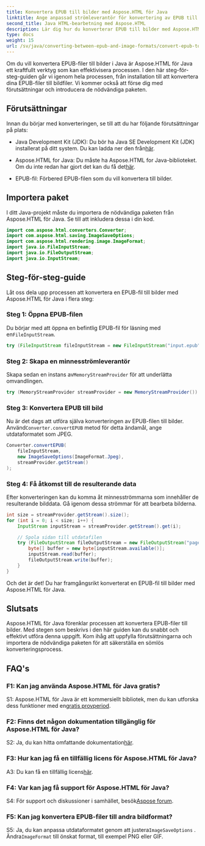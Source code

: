 ```yaml
---
title: Konvertera EPUB till bilder med Aspose.HTML för Java
linktitle: Ange anpassad strömleverantör för konvertering av EPUB till bild
second_title: Java HTML-bearbetning med Aspose.HTML
description: Lär dig hur du konverterar EPUB till bilder med Aspose.HTML för Java. Steg-för-steg-guide för sömlös konvertering.
type: docs
weight: 15
url: /sv/java/converting-between-epub-and-image-formats/convert-epub-to-image-specify-custom-stream-provider/
---
```

Om du vill konvertera EPUB-filer till bilder i Java är Aspose.HTML för Java ett kraftfullt verktyg som kan effektivisera processen. I den här steg-för-steg-guiden går vi igenom hela processen, från installation till att konvertera dina EPUB-filer till bildfiler. Vi kommer också att förse dig med förutsättningar och introducera de nödvändiga paketen.

## Förutsättningar

Innan du börjar med konverteringen, se till att du har följande förutsättningar på plats:

- Java Development Kit (JDK): Du bör ha Java SE Development Kit (JDK) installerat på ditt system. Du kan ladda ner den från[här](https://www.oracle.com/java/technologies/javase-downloads.html).

-  Aspose.HTML for Java: Du måste ha Aspose.HTML for Java-biblioteket. Om du inte redan har gjort det kan du få det[här](https://releases.aspose.com/html/java/).

- EPUB-fil: Förbered EPUB-filen som du vill konvertera till bilder.

## Importera paket

I ditt Java-projekt måste du importera de nödvändiga paketen från Aspose.HTML för Java. Se till att inkludera dessa i din kod.

```java
import com.aspose.html.converters.Converter;
import com.aspose.html.saving.ImageSaveOptions;
import com.aspose.html.rendering.image.ImageFormat;
import java.io.FileInputStream;
import java.io.FileOutputStream;
import java.io.InputStream;
```

## Steg-för-steg-guide

Låt oss dela upp processen att konvertera en EPUB-fil till bilder med Aspose.HTML för Java i flera steg:

### Steg 1: Öppna EPUB-filen

 Du börjar med att öppna en befintlig EPUB-fil för läsning med en`FileInputStream`.

```java
try (FileInputStream fileInputStream = new FileInputStream("input.epub")) {
```

### Steg 2: Skapa en minnesströmleverantör

 Skapa sedan en instans av`MemoryStreamProvider` för att underlätta omvandlingen.

```java
try (MemoryStreamProvider streamProvider = new MemoryStreamProvider()) {
```

### Steg 3: Konvertera EPUB till bild

 Nu är det dags att utföra själva konverteringen av EPUB-filen till bilder. Använd`Converter.convertEPUB` metod för detta ändamål, ange utdataformatet som JPEG.

```java
Converter.convertEPUB(
    fileInputStream,
    new ImageSaveOptions(ImageFormat.Jpeg),
    streamProvider.getStream()
);
```

### Steg 4: Få åtkomst till de resulterande data

Efter konverteringen kan du komma åt minnesströmmarna som innehåller de resulterande bilddata. Gå igenom dessa strömmar för att bearbeta bilderna.

```java
int size = streamProvider.getStream().size();
for (int i = 0; i < size; i++) {
    InputStream inputStream = streamProvider.getStream().get(i);

    // Spola sidan till utdatafilen
    try (FileOutputStream fileOutputStream = new FileOutputStream("page_" + (i + 1) + ".jpg")) {
        byte[] buffer = new byte[inputStream.available()];
        inputStream.read(buffer);
        fileOutputStream.write(buffer);
    }
}
```

Och det är det! Du har framgångsrikt konverterat en EPUB-fil till bilder med Aspose.HTML för Java.

## Slutsats

Aspose.HTML för Java förenklar processen att konvertera EPUB-filer till bilder. Med stegen som beskrivs i den här guiden kan du snabbt och effektivt utföra denna uppgift. Kom ihåg att uppfylla förutsättningarna och importera de nödvändiga paketen för att säkerställa en sömlös konverteringsprocess.

## FAQ's

### F1: Kan jag använda Aspose.HTML för Java gratis?

 S1: Aspose.HTML för Java är ett kommersiellt bibliotek, men du kan utforska dess funktioner med en[gratis provperiod](https://releases.aspose.com/html/java).

### F2: Finns det någon dokumentation tillgänglig för Aspose.HTML för Java?

 S2: Ja, du kan hitta omfattande dokumentation[här](https://reference.aspose.com/html/java/).

### F3: Hur kan jag få en tillfällig licens för Aspose.HTML för Java?

 A3: Du kan få en tillfällig licens[här](https://purchase.aspose.com/temporary-license/).

### F4: Var kan jag få support för Aspose.HTML för Java?

 S4: För support och diskussioner i samhället, besök[Aspose forum](https://forum.aspose.com/).

### F5: Kan jag konvertera EPUB-filer till andra bildformat?

 S5: Ja, du kan anpassa utdataformatet genom att justera`ImageSaveOptions` . Ändra`ImageFormat` till önskat format, till exempel PNG eller GIF.